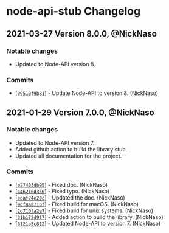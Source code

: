 # node-api-stub Changelog

## 2021-03-27 Version 8.0.0, @NickNaso

### Notable changes

- Updated to Node-API version 8.

### Commits

* [[`09510f9b81`](https://github.com/nodejs/node/commit/09510f9b81)] - Update Node-API to version 8. (NickNaso)

## 2021-01-29 Version 7.0.0, @NickNaso

### Notable changes

- Updated to Node-API version 7.
- Added github action to build the library stub.
- Updated all documentation for the project.

### Commits

* [[`e27403db95`](https://github.com/nodejs/node/commit/e27403db95)] - Fixed doc. (NickNaso)
* [[`446216d350`](https://github.com/nodejs/node/commit/446216d350)] - Fixed typo. (NickNaso)
* [[`edaf24e20c`](https://github.com/nodejs/node/commit/edaf24e20c)] - Updated the doc. (NickNaso)
* [[`9df8a871bf`](https://github.com/nodejs/node/commit/9df8a871bf)] - Fixed build for macOS. (NickNaso)
* [[`2d710fa2e7`](https://github.com/nodejs/node/commit/2d710fa2e7)] - Fixed build for unix systems. (NickNaso)
* [[`31b172d9f7`](https://github.com/nodejs/node/commit/31b172d9f7)] - Added action to build the library. (NickNaso)
* [[`8121b5c812`](https://github.com/nodejs/node/commit/8121b5c812)] - Updated Node-API to version 7. (NickNaso)